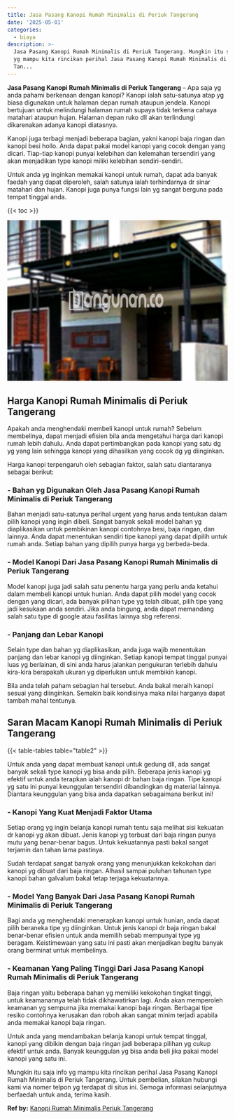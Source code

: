 ```yaml
---
title: Jasa Pasang Kanopi Rumah Minimalis di Periuk Tangerang
date: '2025-05-01'
categories:
  - biaya
description: >-
  Jasa Pasang Kanopi Rumah Minimalis di Periuk Tangerang. Mungkin itu saja info
  yg mampu kita rincikan perihal Jasa Pasang Kanopi Rumah Minimalis di Periuk
  Tan...
---
```


**Jasa Pasang Kanopi Rumah Minimalis di Periuk Tangerang** – Apa saja yg anda pahami berkenaan dengan kanopi? Kanopi ialah satu-satunya atap yg biasa digunakan untuk halaman depan rumah ataupun jendela. Kanopi bertujuan untuk melindungi halaman rumah supaya tidak terkena cahaya matahari ataupun hujan. Halaman depan ruko dll akan terlindungi dikarenakan adanya kanopi diatasnya.

Kanopi juga terbagi menjadi beberapa bagian, yakni kanopi baja ringan dan kanopi besi hollo. Anda dapat pakai model kanopi yang cocok dengan yang dicari. Tiap-tiap kanopi punyai kelebihan dan kelemahan tersendiri yang akan menjadikan type kanopi miliki kelebihan sendiri-sendiri.

Untuk anda yg inginkan memakai kanopi untuk rumah, dapat ada banyak faedah yang dapat diperoleh, salah satunya ialah terhindarnya dr sinar matahari dan hujan. Kanopi juga punya fungsi lain yg sangat berguna pada tempat tinggal anda.

{{< toc >}}

![Jasa Pasang Kanopi Rumah Minimalis di Periuk Tangerang](/images/harga-kanopi-minimalis-53.png)

## Harga Kanopi Rumah Minimalis di Periuk Tangerang

Apakah anda menghendaki membeli kanopi untuk rumah? Sebelum membelinya, dapat menjadi efisien bila anda mengetahui harga dari kanopi rumah lebih dahulu. Anda dapat pertimbangkan pada kanopi yang satu dg yg yang lain sehingga kanopi yang dihasilkan yang cocok dg yg diinginkan.

Harga kanopi terpengaruh oleh sebagian faktor, salah satu diantaranya sebagai berikut:

### \- Bahan yg Digunakan Oleh Jasa Pasang Kanopi Rumah Minimalis di Periuk Tangerang

Bahan menjadi satu-satunya perihal urgent yang harus anda tentukan dalam pilih kanopi yang ingin dibeli. Sangat banyak sekali model bahan yg diaplikasikan untuk pembikinan kanopi contohnya besi, baja ringan, dan lainnya. Anda dapat menentukan sendiri tipe kanopi yang dapat dipilih untuk rumah anda. Setiap bahan yang dipilih punya harga yg berbeda-beda.

### \- Model Kanopi Dari Jasa Pasang Kanopi Rumah Minimalis di Periuk Tangerang

Model kanopi juga jadi salah satu penentu harga yang perlu anda ketahui dalam membeli kanopi untuk hunian. Anda dapat pilih model yang cocok dengan yang dicari, ada banyak pilihan type yg telah dibuat, pilih tipe yang jadi kesukaan anda sendiri. Jika anda bingung, anda dapat memandang salah satu type di google atau fasilitas lainnya sbg referensi.

### \- Panjang dan Lebar Kanopi

Selain type dan bahan yg diaplikasikan, anda juga wajib menentukan panjang dan lebar kanopi yg diinginkan. Setiap kanopi tempat tinggal punyai luas yg berlainan, di sini anda harus jalankan pengukuran terlebih dahulu kira-kira berapakah ukuran yg diperlukan untuk membikin kanopi.

Bila anda telah paham sebagian hal tersebut. Anda bakal meraih kanopi sesuai yang diinginkan. Semakin baik kondisinya maka nilai harganya dapat tambah mahal tentunya.

## Saran Macam Kanopi Rumah Minimalis di Periuk Tangerang

{{< table-tables table="table2" >}}

Untuk anda yang dapat membuat kanopi untuk gedung dll, ada sangat banyak sekali type kanopi yg bisa anda pilih. Beberapa jenis kanopi yg efektif untuk anda terapkan ialah kanopi dr bahan baja ringan. Tipe kanopi yg satu ini punyai keunggulan tersendiri dibandingkan dg material lainnya. Diantara keunggulan yang bisa anda dapatkan sebagaimana berikut ini!

### \- Kanopi Yang Kuat Menjadi Faktor Utama

Setiap orang yg ingin belanja kanopi rumah tentu saja melihat sisi kekuatan dr kanopi yg akan dibuat. Jenis kanopi yg terbuat dari baja ringan punya mutu yang benar-benar bagus. Untuk kekuatannya pasti bakal sangat terjamin dan tahan lama pastinya.

Sudah terdapat sangat banyak orang yang menunjukkan kekokohan dari kanopi yg dibuat dari baja ringan. Alhasil sampai puluhan tahunan type kanopi bahan galvalum bakal tetap terjaga kekuatannya.

### \- Model Yang Banyak Dari Jasa Pasang Kanopi Rumah Minimalis di Periuk Tangerang

Bagi anda yg menghendaki menerapkan kanopi untuk hunian, anda dapat pilih beraneka tipe yg diinginkan. Untuk jenis kanopi dr baja ringan bakal benar-benar efisien untuk anda memilih sebab mempunyai type yg beragam. Keistimewaan yang satu ini pasti akan menjadikan begitu banyak orang berminat untuk membelinya.

### \- Keamanan Yang Paling Tinggi Dari Jasa Pasang Kanopi Rumah Minimalis di Periuk Tangerang

Baja ringan yaitu beberapa bahan yg memiliki kekokohan tingkat tinggi, untuk keamanannya telah tidak dikhawatirkan lagi. Anda akan memperoleh keamanan yg sempurna jika memakai kanopi baja ringan. Berbagai tipe resiko contohnya kerusakan dan roboh akan sangat minim terjadi apabila anda memakai kanopi baja ringan.

Untuk anda yang mendambakan belanja kanopi untuk tempat tinggal, kanopi yang dibikin dengan baja ringan jadi beberapa pilihan yg cukup efektif untuk anda. Banyak keunggulan yg bisa anda beli jika pakai model kanopi yang satu ini.

Mungkin itu saja info yg mampu kita rincikan perihal Jasa Pasang Kanopi Rumah Minimalis di Periuk Tangerang. Untuk pembelian, silakan hubungi kami via nomer telpon yg terdapat di situs ini. Semoga informasi selanjutnya berfaedah untuk anda, terima kasih.

**Ref by:**  [Kanopi Rumah Minimalis Periuk Tangerang](https://id.wikipedia.org/wiki/Kanopi)
